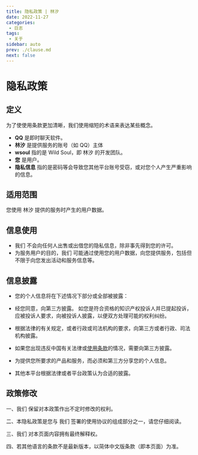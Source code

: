 ```yaml
---
title: 隐私政策 | 林汐
date: 2022-11-27
categories:
 - 日志
tags:
 - 关于
sidebar: auto
prev: ./clause.md
next: false
---
```


# 隐私政策

## 定义
为了使使用条款更加清晰，我们使用缩短的术语来表达某些概念。

* **QQ** 是即时聊天软件。
* **林汐** 是提供服务的账号（如 QQ）主体
* **wsoul** 指的是 Wild Soul，即 林汐 的开发团队。
* **您** 是用户。
* **隐私信息** 指的是密码等会导致您其他平台账号受窃，或对您个人产生严重影响的信息。

## 适用范围
您使用 林汐 提供的服务时产生的用户数据。

## 信息使用
* 我们 不会向任何人出售或出借您的隐私信息，除非事先得到您的许可。
* 为服务用户的目的，我们 可能通过使用您的用户数据，向您提供服务，包括但不限于向您发出活动和服务信息等。

## 信息披露
* 您的个人信息将在下述情况下部分或全部被披露：

* 经您同意，向第三方披露。
如您是符合资格的知识产权投诉人并已提起投诉，应被投诉人要求，向被投诉人披露，以便双方处理可能的权利纠纷。

* 根据法律的有关规定，或者行政或司法机构的要求，向第三方或者行政、司法机构披露。

* 如果您出现违反中国有关法律或[使用条款](clause.md)的情况，需要向第三方披露。

* 为提供您所要求的产品和服务，而必须和第三方分享您的个人信息。

* 其他本平台根据法律或者平台政策认为合适的披露。

## 政策修改
一、我们 保留对本政策作出不定时修改的权利。

二、本隐私政策是您与 我们 签署的使用协议的组成部分之一，请您仔细阅读。

三、我们 对本页面内容拥有最终解释权。

四、若其他语言的条款不是最新版本，以简体中文版条款（即本页面）为准。
